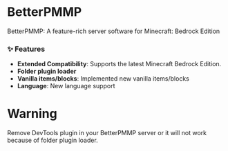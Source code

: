 # BetterPMMP
 BetterPMMP: A feature-rich server software for Minecraft: Bedrock Edition

### ✨ Features

- **Extended Compatibility**: Supports the latest Minecraft Bedrock Edition.
- **Folder plugin loader**
- **Vanilla items/blocks**: Implemented new vanilla items/blocks
- **Language**: New language support

# Warning
Remove DevTools plugin in your BetterPMMP server or it will not work because of folder plugin loader.
